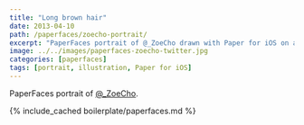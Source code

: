 ```yaml
---
title: "Long brown hair"
date: 2013-04-10
path: /paperfaces/zoecho-portrait/
excerpt: "PaperFaces portrait of @_ZoeCho drawn with Paper for iOS on an iPad."
image: ../../images/paperfaces-zoecho-twitter.jpg
categories: [paperfaces]
tags: [portrait, illustration, Paper for iOS]
---
```


PaperFaces portrait of [@_ZoeCho](https://twitter.com/_ZoeCho).

{% include_cached boilerplate/paperfaces.md %}
